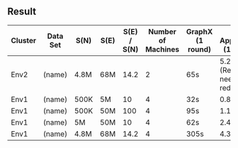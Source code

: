 ## Result

| Cluster | Data Set | S(N) | S(E) | S(E) / S(N) | Number of Machines | GraphX (1 round) | Our Application (1 round)        |
|---------|----------|------|------|-------------|--------------------|------------------|----------------------------------|
| Env2    | (name)   | 4.8M | 68M  | 14.2        | 2                  | 65s              | 5.2s (Result lost, need to redo) |
| Env1    | (name)   | 500K | 5M   | 10          | 4                  | 32s              | 0.88s                            |
| Env1    | (name)   | 500K | 50M  | 100         | 4                  | 95s              | 1.18s                            |
| Env1    | (name)   | 5M   | 50M  | 10          | 4                  | 62s              | 2.45s                            |
| Env1    | (name)   | 4.8M | 68M  | 14.2        | 4                  | 305s             | 4.31s                            |